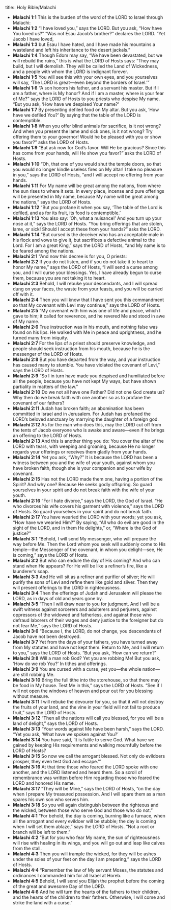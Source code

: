 title:: Holy Bible/Malachi

- **Malachi 1:1**
This is the burden of the word of the LORD to Israel through Malachi:
- **Malachi 1:2**
“I have loved you,” says the LORD. But you ask, “How have You loved us?” “Was not Esau Jacob’s brother?” declares the LORD. “Yet Jacob I have loved,
- **Malachi 1:3**
but Esau I have hated, and I have made his mountains a wasteland and left his inheritance to the desert jackals.”
- **Malachi 1:4**
Though Edom may say, “We have been devastated, but we will rebuild the ruins,” this is what the LORD of Hosts says: “They may build, but I will demolish. They will be called the Land of Wickedness, and a people with whom the LORD is indignant forever.
- **Malachi 1:5**
You will see this with your own eyes, and you yourselves will say, ‘The LORD is great—even beyond the borders of Israel.’”
- **Malachi 1:6**
“A son honors his father, and a servant his master. But if I am a father, where is My honor? And if I am a master, where is your fear of Me?” says the LORD of Hosts to you priests who despise My name. “But you ask, ‘How have we despised Your name?’
- **Malachi 1:7**
By presenting defiled food on My altar. But you ask, ‘How have we defiled You?’ By saying that the table of the LORD is contemptible.
- **Malachi 1:8**
When you offer blind animals for sacrifice, is it not wrong? And when you present the lame and sick ones, is it not wrong? Try offering them to your governor! Would he be pleased with you or show you favor?” asks the LORD of Hosts.
- **Malachi 1:9**
“But ask now for God’s favor. Will He be gracious? Since this has come from your hands, will He show you favor?” asks the LORD of Hosts.
- **Malachi 1:10**
“Oh, that one of you would shut the temple doors, so that you would no longer kindle useless fires on My altar! I take no pleasure in you,” says the LORD of Hosts, “and I will accept no offering from your hands.
- **Malachi 1:11**
For My name will be great among the nations, from where the sun rises to where it sets. In every place, incense and pure offerings will be presented in My name, because My name will be great among the nations,” says the LORD of Hosts.
- **Malachi 1:12**
“But you profane it when you say, ‘The table of the Lord is defiled, and as for its fruit, its food is contemptible.’
- **Malachi 1:13**
You also say: ‘Oh, what a nuisance!’ And you turn up your nose at it,” says the LORD of Hosts. “You bring offerings that are stolen, lame, or sick! Should I accept these from your hands?” asks the LORD.
- **Malachi 1:14**
“But cursed is the deceiver who has an acceptable male in his flock and vows to give it, but sacrifices a defective animal to the Lord. For I am a great King,” says the LORD of Hosts, “and My name is to be feared among the nations.
- **Malachi 2:1**
“And now this decree is for you, O priests:
- **Malachi 2:2**
If you do not listen, and if you do not take it to heart to honor My name,” says the LORD of Hosts, “I will send a curse among you, and I will curse your blessings. Yes, I have already begun to curse them, because you are not taking it to heart.
- **Malachi 2:3**
Behold, I will rebuke your descendants, and I will spread dung on your faces, the waste from your feasts, and you will be carried off with it.
- **Malachi 2:4**
Then you will know that I have sent you this commandment so that My covenant with Levi may continue,” says the LORD of Hosts.
- **Malachi 2:5**
“My covenant with him was one of life and peace, which I gave to him; it called for reverence, and he revered Me and stood in awe of My name.
- **Malachi 2:6**
True instruction was in his mouth, and nothing false was found on his lips. He walked with Me in peace and uprightness, and he turned many from iniquity.
- **Malachi 2:7**
For the lips of a priest should preserve knowledge, and people should seek instruction from his mouth, because he is the messenger of the LORD of Hosts.
- **Malachi 2:8**
But you have departed from the way, and your instruction has caused many to stumble. You have violated the covenant of Levi,” says the LORD of Hosts.
- **Malachi 2:9**
“So I in turn have made you despised and humiliated before all the people, because you have not kept My ways, but have shown partiality in matters of the law.”
- **Malachi 2:10**
Do we not all have one Father? Did not one God create us? Why then do we break faith with one another so as to profane the covenant of our fathers?
- **Malachi 2:11**
Judah has broken faith; an abomination has been committed in Israel and in Jerusalem. For Judah has profaned the LORD’s beloved sanctuary by marrying the daughter of a foreign god.
- **Malachi 2:12**
As for the man who does this, may the LORD cut off from the tents of Jacob everyone who is awake and aware—even if he brings an offering to the LORD of Hosts.
- **Malachi 2:13**
And this is another thing you do: You cover the altar of the LORD with tears, with weeping and groaning, because He no longer regards your offerings or receives them gladly from your hands.
- **Malachi 2:14**
Yet you ask, “Why?” It is because the LORD has been a witness between you and the wife of your youth, against whom you have broken faith, though she is your companion and your wife by covenant.
- **Malachi 2:15**
Has not the LORD made them one, having a portion of the Spirit? And why one? Because He seeks godly offspring. So guard yourselves in your spirit and do not break faith with the wife of your youth.
- **Malachi 2:16**
“For I hate divorce,” says the LORD, the God of Israel. “He who divorces his wife covers his garment with violence,” says the LORD of Hosts. So guard yourselves in your spirit and do not break faith.
- **Malachi 2:17**
You have wearied the LORD with your words; yet you ask, “How have we wearied Him?” By saying, “All who do evil are good in the sight of the LORD, and in them He delights,” or, “Where is the God of justice?”
- **Malachi 3:1**
“Behold, I will send My messenger, who will prepare the way before Me. Then the Lord whom you seek will suddenly come to His temple—the Messenger of the covenant, in whom you delight—see, He is coming,” says the LORD of Hosts.
- **Malachi 3:2**
But who can endure the day of His coming? And who can stand when He appears? For He will be like a refiner’s fire, like a launderer’s soap.
- **Malachi 3:3**
And He will sit as a refiner and purifier of silver; He will purify the sons of Levi and refine them like gold and silver. Then they will present offerings to the LORD in righteousness.
- **Malachi 3:4**
Then the offerings of Judah and Jerusalem will please the LORD, as in days of old and years gone by.
- **Malachi 3:5**
“Then I will draw near to you for judgment. And I will be a swift witness against sorcerers and adulterers and perjurers, against oppressors of the widowed and fatherless, and against those who defraud laborers of their wages and deny justice to the foreigner but do not fear Me,” says the LORD of Hosts.
- **Malachi 3:6**
“Because I, the LORD, do not change, you descendants of Jacob have not been destroyed.
- **Malachi 3:7**
Yet from the days of your fathers, you have turned away from My statutes and have not kept them. Return to Me, and I will return to you,” says the LORD of Hosts. “But you ask, ‘How can we return?’
- **Malachi 3:8**
Will a man rob God? Yet you are robbing Me! But you ask, ‘How do we rob You?’ In tithes and offerings.
- **Malachi 3:9**
You are cursed with a curse, yet you—the whole nation—are still robbing Me.
- **Malachi 3:10**
Bring the full tithe into the storehouse, so that there may be food in My house. Test Me in this,” says the LORD of Hosts. “See if I will not open the windows of heaven and pour out for you blessing without measure.
- **Malachi 3:11**
I will rebuke the devourer for you, so that it will not destroy the fruits of your land, and the vine in your field will not fail to produce fruit,” says the LORD of Hosts.
- **Malachi 3:12**
“Then all the nations will call you blessed, for you will be a land of delight,” says the LORD of Hosts.
- **Malachi 3:13**
“Your words against Me have been harsh,” says the LORD. “Yet you ask, ‘What have we spoken against You?’
- **Malachi 3:14**
You have said, ‘It is futile to serve God. What have we gained by keeping His requirements and walking mournfully before the LORD of Hosts?
- **Malachi 3:15**
So now we call the arrogant blessed. Not only do evildoers prosper, they even test God and escape.’”
- **Malachi 3:16**
At that time those who feared the LORD spoke with one another, and the LORD listened and heard them. So a scroll of remembrance was written before Him regarding those who feared the LORD and honored His name.
- **Malachi 3:17**
“They will be Mine,” says the LORD of Hosts, “on the day when I prepare My treasured possession. And I will spare them as a man spares his own son who serves him.
- **Malachi 3:18**
So you will again distinguish between the righteous and the wicked, between those who serve God and those who do not.”
- **Malachi 4:1**
“For behold, the day is coming, burning like a furnace, when all the arrogant and every evildoer will be stubble; the day is coming when I will set them ablaze,” says the LORD of Hosts. “Not a root or branch will be left to them.”
- **Malachi 4:2**
“But for you who fear My name, the sun of righteousness will rise with healing in its wings, and you will go out and leap like calves from the stall.
- **Malachi 4:3**
Then you will trample the wicked, for they will be ashes under the soles of your feet on the day I am preparing,” says the LORD of Hosts.
- **Malachi 4:4**
“Remember the law of My servant Moses, the statutes and ordinances I commanded him for all Israel at Horeb.
- **Malachi 4:5**
Behold, I will send you Elijah the prophet before the coming of the great and awesome Day of the LORD.
- **Malachi 4:6**
And he will turn the hearts of the fathers to their children, and the hearts of the children to their fathers. Otherwise, I will come and strike the land with a curse.”
